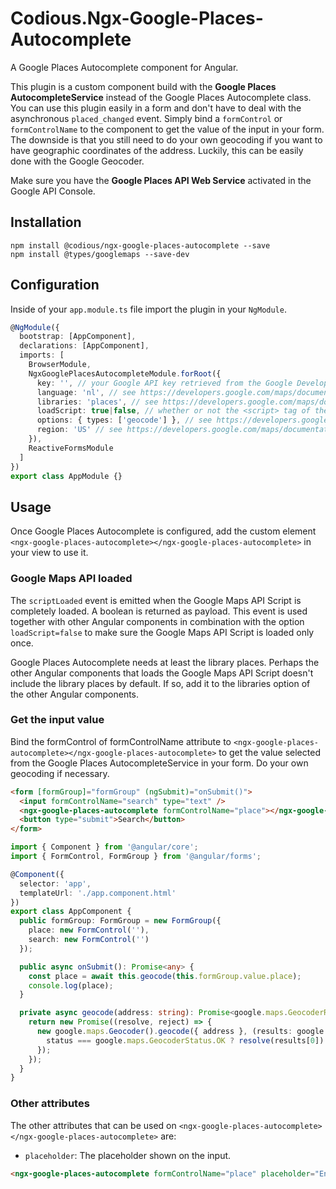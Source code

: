 # Codious.Ngx-Google-Places-Autocomplete

A Google Places Autocomplete component for Angular.

This plugin is a custom component build with the **Google Places AutocompleteService** instead of the Google Places Autocomplete class. You can use this plugin easily in a form and don't have to deal with the asynchronous `placed_changed` event. Simply bind a `formControl` or `formControlName` to the component to get the value of the input in your form. The downside is that you still need to do your own geocoding if you want to have geographic coordinates of the address. Luckily, this can be easily done with the Google Geocoder.

Make sure you have the **Google Places API Web Service** activated in the Google API Console.

## Installation

```shell
npm install @codious/ngx-google-places-autocomplete --save
npm install @types/googlemaps --save-dev
```

## Configuration

Inside of your `app.module.ts` file import the plugin in your `NgModule`.

```typescript
@NgModule({
  bootstrap: [AppComponent],
  declarations: [AppComponent],
  imports: [
    BrowserModule,
    NgxGooglePlacesAutocompleteModule.forRoot({
      key: '', // your Google API key retrieved from the Google Developer Console
      language: 'nl', // see https://developers.google.com/maps/documentation/javascript/localization
      libraries: 'places', // see https://developers.google.com/maps/documentation/javascript/libraries
      loadScript: true|false, // whether or not the <script> tag of the Google Maps API should be loaded
      options: { types: ['geocode'] }, // see https://developers.google.com/maps/documentation/javascript/places-autocomplete#add_autocomplete
      region: 'US' // see https://developers.google.com/maps/documentation/javascript/localization#Region
    }),
    ReactiveFormsModule
  ]
})
export class AppModule {}
```

## Usage

Once Google Places Autocomplete is configured, add the custom element `<ngx-google-places-autocomplete></ngx-google-places-autocomplete>` in your view to use it.

### Google Maps API loaded

The `scriptLoaded` event is emitted when the Google Maps API Script is completely loaded. A boolean is returned as payload. This event is used together with other Angular components in combination with the option `loadScript=false` to make sure the Google Maps API Script is loaded only once.

Google Places Autocomplete needs at least the library places. Perhaps the other Angular components that loads the Google Maps API Script doesn't include the library places by default. If so, add it to the libraries option of the other Angular components.

### Get the input value
 
Bind the formControl of formControlName attribute to `<ngx-google-places-autocomplete></ngx-google-places-autocomplete>` to get the value selected from the Google Places AutocompleteService in your form. Do your own geocoding if necessary.

```html
<form [formGroup]="formGroup" (ngSubmit)="onSubmit()">
  <input formControlName="search" type="text" />
  <ngx-google-places-autocomplete formControlName="place"></ngx-google-places-autocomplete>
  <button type="submit">Search</button>
</form>
```

```typescript
import { Component } from '@angular/core';
import { FormControl, FormGroup } from '@angular/forms';

@Component({
  selector: 'app',
  templateUrl: './app.component.html'
})
export class AppComponent {
  public formGroup: FormGroup = new FormGroup({
    place: new FormControl(''),
    search: new FormControl('')
  });

  public async onSubmit(): Promise<any> {
    const place = await this.geocode(this.formGroup.value.place);
    console.log(place);
  }

  private async geocode(address: string): Promise<google.maps.GeocoderResult> {
    return new Promise((resolve, reject) => {
      new google.maps.Geocoder().geocode({ address }, (results: google.maps.GeocoderResult[], status: google.maps.GeocoderStatus) => {
        status === google.maps.GeocoderStatus.OK ? resolve(results[0]) : reject();
      });
    });
  }
}
```

### Other attributes

The other attributes that can be used on `<ngx-google-places-autocomplete></ngx-google-places-autocomplete>` are:

* `placeholder`: The placeholder shown on the input.

```html
<ngx-google-places-autocomplete formControlName="place" placeholder="Enter a location"></ngx-google-places-autocomplete>
```